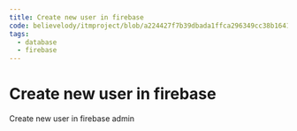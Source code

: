 ```yaml
---
title: Create new user in firebase
code: believelody/itmproject/blob/a224427f7b39dbada1ffca296349cc38b16419d8/functions/create-user.js
tags: 
  - database
  - firebase
---
```


# Create new user in firebase

Create new user in firebase admin
